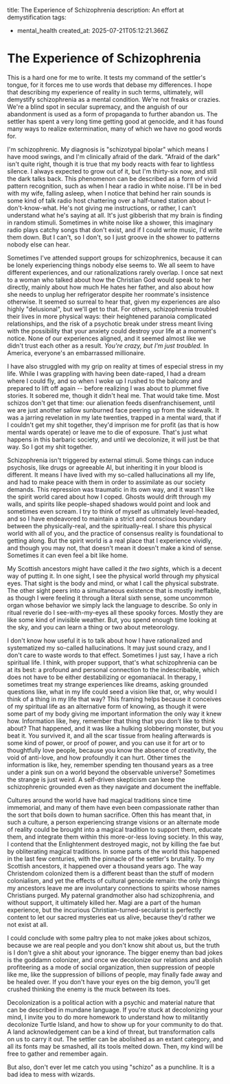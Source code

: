 title: The Experience of Schizophrenia
description: An effort at demystification
tags:
- mental_health
created_at: 2025-07-21T05:12:21.366Z

# The Experience of Schizophrenia

This is a hard one for me to write. It tests my command of the settler's tongue, for it forces me to use words that debase my differences. I hope that describing my experience of reality in such terms, ultimately, will demystify schizophrenia as a mental condition. We're not freaks or crazies. We're a blind spot in secular supremacy, and the anguish of our abandonment is used as a form of propaganda to further abandon us. The settler has spent a very long time getting good at genocide, and it has found many ways to realize extermination, many of which we have no good words for.

I'm schizophrenic. My diagnosis is "schizotypal bipolar" which means I have mood swings, and I'm clinically afraid of the dark. "Afraid of the dark" isn't quite right, though it is true that my body reacts with fear to lightless silence. I always expected to grow out of it, but I'm thirty-six now, and still the dark talks back. This phenomenon can be described as a form of vivid pattern recognition, such as when I hear a radio in white noise. I'll be in bed with my wife, falling asleep, when I notice that behind her rain sounds is some kind of talk radio host chattering over a half-tuned station about I-don't-know-what. He's not giving me instructions, or rather, I can't understand what he's saying at all. It's just gibberish that my brain is finding in random stimuli. Sometimes in white noise like a shower, this imaginary radio plays catchy songs that don't exist, and if I could write music, I'd write them down. But I can't, so I don't, so I just groove in the shower to patterns nobody else can hear.

Sometimes I've attended support groups for schizophrenics, because it can be lonely experiencing things nobody else seems to. We all seem to have different experiences, and our rationalizations rarely overlap. I once sat next to a woman who talked about how the Christian God would speak to her directly, mainly about how much He hates her father, and also about how she needs to unplug her refrigerator despite her roommate's insistence otherwise. It seemed so surreal to hear that, given my experiences are also highly "delusional", but we'll get to that. For others, schizophrenia troubled their lives in more physical ways: their heightened paranoia complicated relationships, and the risk of a psychotic break under stress meant living with the possibility that your anxiety could destroy your life at a moment's notice. None of our experiences aligned, and it seemed almost like we didn't trust each other as a result. *You're crazy, but I'm just troubled.* In America, everyone's an embarrassed millionaire.

I have also struggled with my grip on reality at times of especial stress in my life. While I was grappling with having been date-raped, I had a dream where I could fly, and so when I woke up I rushed to the balcony and prepared to lift off again -- before realizing I was about to plummet five stories. It sobered me, though it didn't heal me. That would take time. Most schizos don't get that time: our alienation feeds disenfranchisement, until we are just another sallow sunburned face peering up from the sidewalk. It was a jarring revelation in my late twenties, trapped in a mental ward, that if I couldn't get my shit together, they'd imprison me for profit (as that is how mental wards operate) or leave me to die of exposure. That's just what happens in this barbaric society, and until we decolonize, it will just be that way. So I got my shit together.

Schizophrenia isn't triggered by external stimuli. Some things can induce psychosis, like drugs or agreeable AI, but inheriting it in your blood is different. It means I have lived with my so-called hallucinations all my life, and had to make peace with them in order to assimilate as our society demands. This repression was traumatic in its own way, and it wasn't like the spirit world cared about how I coped. Ghosts would drift through my walls, and spirits like people-shaped shadows would point and look and sometimes even scream. I try to think of myself as ultimately level-headed, and so I have endeavored to maintain a strict and conscious boundary between the physically-real, and the spiritually-real. I share this physical world with all of you, and the practice of consensus reality is foundational to getting along. But the spirit world is a real place that I experience vividly, and though you may not, that doesn't mean it doesn't make a kind of sense. Sometimes it can even feel a bit like home.

My Scottish ancestors might have called it *the two sights*, which is a decent way of putting it. In one sight, I see the physical world through my physical eyes. That sight is the body and mind, or what I call the physical substrate. The other sight peers into a simultaneous existence that is mostly ineffable, as though I were feeling it through a literal sixth sense, some uncommon organ whose behavior we simply lack the language to describe. So only in ritual reverie do I see-with-my-eyes all these spooky forces. Mostly they are like some kind of invisible weather. But, you spend enough time looking at the sky, and you can learn a thing or two about meteorology.

I don't know how useful it is to talk about how I have rationalized and systematized my so-called hallucinations. It may just sound crazy, and I don't care to waste words to that effect. Sometimes I just say, I have a rich spiritual life. I think, with proper support, that's what schizophrenia can be at its best: a profound and personal connection to the indescribable, which does not have to be either destabilizing or egomaniacal. In therapy, I sometimes treat my strange experiences like dreams, asking grounded questions like, what in my life could seed a vision like that, or, why would I think of a thing in my life that way? This framing helps because it conceives of my spiritual life as an alternative form of knowing, as though it were some part of my body giving me important information the only way it knew how. Information like, hey, remember that thing that you don't like to think about? That happened, and it was like a hulking slobbering monster, but you beat it. You survived it, and all the scar tissue from healing afterwards is some kind of power, or proof of power, and you can use it for art or to thoughtfully love people, because you know the absence of creativity, the void of anti-love, and how profoundly it can hurt. Other times the information is like, hey, remember spending ten thousand years as a tree under a pink sun on a world beyond the observable universe? Sometimes the strange is just weird. A self-driven skepticism can keep the schizophrenic grounded even as they navigate and document the ineffable.

Cultures around the world have had magical traditions since time immemorial, and many of them have even been compassionate rather than the sort that boils down to human sacrifice. Often this has meant that, in such a culture, a person experiencing strange visions or an alternate mode of reality could be brought into a magical tradition to support them, educate them, and integrate them within this more-or-less loving society. In this way, I contend that the Enlightenment destroyed magic, not by killing the fae but by obliterating magical traditions. In some parts of the world this happened in the last few centuries, with the pinnacle of the settler's brutality. To my Scottish ancestors, it happened over a thousand years ago. The way Christendom colonized them is a different beast than the stuff of modern colonialism, and yet the effects of cultural genocide remain: the only things my ancestors leave me are involuntary connections to spirits whose names Christians purged. My paternal grandmother also had schizophrenia, and without support, it ultimately killed her. Magi are a part of the human experience, but the incurious Christian-turned-secularist is perfectly content to let our sacred mysteries eat us alive, because they'd rather we not exist at all.

I could conclude with some paltry plea to not make jokes about schizos, because we are real people and you don't know shit about us, but the truth is I don't give a shit about your ignorance. The bigger enemy than bad jokes is the goddamn colonizer, and once we decolonize our relations and abolish profiteering as a mode of social organization, then suppression of people like me, like the suppression of billions of people, may finally fade away and be healed over. If you don't have your eyes on the big demon, you'll get crushed thinking the enemy is the muck between its toes.

Decolonization is a political action with a psychic and material nature that can be described in mundane language. If you're stuck at decolonizing your mind, I invite you to do more homework to understand how to militantly decolonize Turtle Island, and how to show up for your community to do that. A land acknowledgement can be a kind of threat, but transformation calls on us to carry it out. The settler can be abolished as an extant category, and all its fonts may be smashed, all its tools melted down. Then, my kind will be free to gather and remember again.

But also, don't ever let me catch you using "schizo" as a punchline. It is a bad idea to mess with wizards.